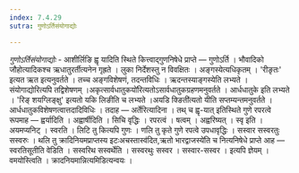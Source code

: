 ```yaml
---
index: 7.4.29
sutra: गुणोऽर्तिसंयोगाद्योः

---
```

_गुणोऽर्तिसंयोगाद्योः_ - आशीर्लिङि ह्वृ यादिति स्थिते कित्त्वाद्गुणनिषेधे प्राप्ते —  गुणोऽर्ति । भौवादिको जौहोत्यादिकश्च ऋधातुरर्तीत्यनेन गृह्रते । लुका निर्देशस्तु न विवक्षितः । अङ्गस्येत्यधिकृतम् । 'रीङृतः' इत्यत ऋत इत्यनुवर्तते । तच्च अङ्गविशेषणं, तदन्तविधिः । ऋदन्तस्याङ्गस्येति लभ्यते । संयोगाद्योरित्यपि तद्विशेषणम् ।अकृत्सार्वधातुकयो॑रित्यतोऽसार्वधातुकग्रहणमनुवर्तते । आर्धधातुके इति लभ्यते । 'रिङ् शयग्लिङ्क्षु' इत्यतो यकि लिङीति च लभ्यते ।अयडि क्ङिती॑त्यतो यीति सप्तम्यन्तमनुवर्तते । आर्धधातुकविशेषणत्वात्तदादिविधिः । तदाह — अर्तेरित्यादिना । तथ् च ह्वृ-यात् इतिस्थिते गुणे रपरत्वे रूपमाह —  ह्वर्यादिति । अह्वार्षीदिति । सिचि वृद्धिः । रपरत्वं । षत्वम् । अह्वरिष्यत् । स्वृ इति । अयमप्यनिट् । स्वरति । लिटि तु कित्यपि गुणः । णलि तु कृते गुणे रपत्वे उपधावृद्धिः । सस्वार सस्वरतुः सस्वरुः । थलि तु क्रादिनियमप्राप्तस्य इटःअचस्तास्व॑दित,ऋतो भारद्वाजस्ये॑ति च नित्यनिषेधे प्राप्ते आह —  स्वरतिसूतीति वेडिति । सस्वरिथ सस्वर्थेति । सस्वरथुः सस्वर । सस्वार-सस्वर । इत्यपि ज्ञेयम् । वमयोस्त्विति । क्रादनियमान्नित्यमिडित्यन्वयः । 